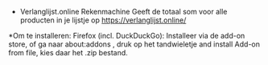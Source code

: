 * Verlanglijst.online Rekenmachine
Geeft de totaal som voor alle producten in je lijstje op https://verlanglijst.online/
 
 *Om te installeren:
 Firefox (incl. DuckDuckGo): Installeer via de add-on store, 
 of ga naar about:addons , druk op het tandwieletje and install Add-on from file, kies daar het .zip bestand.